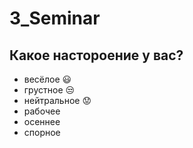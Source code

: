 # 3_Seminar

## Какое настороение у вас?
* весёлое :smiley:
* грустное :unamused:
* нейтральное :worried:
* рабочее
* осеннее
* спорное
